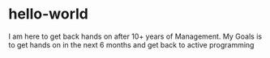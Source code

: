 # hello-world

I am here to get back hands on after 10+ years of Management. My Goals is to get hands on in the next 6 months and get back to active programming
